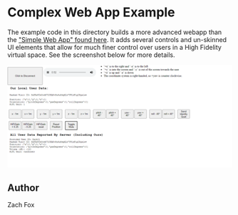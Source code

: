 # Complex Web App Example
The example code in this directory builds a more advanced webapp than the ["Simple Web App" found here](../simple/). It adds several controls and un-skinned UI elements that allow for much finer control over users in a High Fidelity virtual space. See the screenshot below for more details.

![Simple Web App Example Screenshot](./screenshot.png)

## Author
Zach Fox
